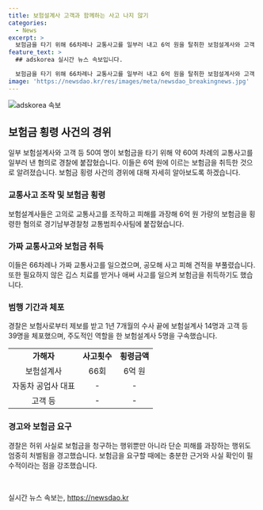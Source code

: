 ```yaml
---
title: 보험설계사 고객과 함께하는 사고 나지 않기
categories:
  - News
excerpt: >
  보험금을 타기 위해 66차례나 교통사고를 일부러 내고 6억 원을 탈취한 보험설계사와 고객 등 53명이 경찰에 붙잡혔습니다. 피해를 과장해 보험금을 받은 사람들뿐만 아니라 공모하여 피해 견적을 부풀리기도 했습니다. 거기에는 깁스 치료를 받아 필요하지 않은 경우도 있었고, 보험사로부터 제보를 받은 경찰은 1년 7개월 수사 끝에 범행을 주도한 보험설계사 5명을 구속했습니다.
feature_text: >
  ## adskorea 실시간 뉴스 속보입니다.

  보험금을 타기 위해 66차례나 교통사고를 일부러 내고 6억 원을 탈취한 보험설계사와 고객 등 53명이 경찰에 붙잡혔습니다. 피해를 과장해 보험금을 받은 사람들뿐만 아니라 공모하여 피해 견적을 부풀리기도 했습니다. 거기에는 깁스 치료를 받아 필요하지 않은 경우도 있었고, 보험사로부터 제보를 받은 경찰은 1년 7개월 수사 끝에 범행을 주도한 보험설계사 5명을 구속했습니다.
image: 'https://newsdao.kr/res/images/meta/newsdao_breakingnews.jpg'
---
```


<p><img src="https://newsdao.kr/res/images/meta/newsdao_breakingnews.jpg" alt="adskorea 속보" /></p>

<h2 data-ke-size="size26">보험금 횡령 사건의 경위</span></h2>

<p data-ke-size="size16">일부 보험설계사와 고객 등 50여 명이 보험금을 타기 위해 약 60여 차례의 교통사고를 일부러 낸 혐의로 경찰에 붙잡혔습니다. 이들은 6억 원에 이르는 보험금을 취득한 것으로 알려졌습니다. 보험금 횡령 사건의 경위에 대해 자세히 알아보도록 하겠습니다.</p>

<h3>교통사고 조작 및 보험금 횡령</h3>

<p data-ke-size="size16">보험설계사들은 고의로 교통사고를 조작하고 피해를 과장해 6억 원 가량의 보험금을 횡령한 혐의로 경기남부경찰청 교통범죄수사팀에 붙잡혔습니다.</p>

<h3>가짜 교통사고와 보험금 취득</h3>

<p data-ke-size="size16">이들은 66차례나 가짜 교통사고를 일으켰으며, 공모해 사고 피해 견적을 부풀렸습니다. 또한 필요하지 않은 깁스 치료를 받거나 애써 사고를 일으켜 보험금을 취득하기도 했습니다.</p>

<h3>범행 기간과 체포</h3>

<p data-ke-size="size16">경찰은 보험사로부터 제보를 받고 1년 7개월의 수사 끝에 보험설계사 14명과 고객 등 39명을 체포했으며, 주도적인 역할을 한 보험설계사 5명을 구속했습니다.</p>

<table>
    <tr>
        <td style="text-align: center; height: 17px;"><b>가해자</b></td>
        <td style="text-align: center; height: 17px;"><b>사고횟수</b></td>
        <td style="text-align: center; height: 17px;"><b>횡령금액</b></td>
    </tr>
    <tr>
        <td style="text-align: center; height: 17px;">보험설계사</td>
        <td style="text-align: center; height: 17px;">66회</td>
        <td style="text-align: center; height: 17px;">6억 원</td>
    </tr>
    <tr>
        <td style="text-align: center; height: 17px;">자동차 공업사 대표</td>
        <td style="text-align: center; height: 17px;">-</td>
        <td style="text-align: center; height: 17px;">-</td>
    </tr>
    <tr>
        <td style="text-align: center; height: 17px;">고객 등</td>
        <td style="text-align: center; height: 17px;">-</td>
        <td style="text-align: center; height: 17px;">-</td>
    </tr>
</table>

<h3>경고와 보험금 요구</h3>

<p data-ke-size="size16">경찰은 허위 사실로 보험금을 청구하는 행위뿐만 아니라 단순 피해를 과장하는 행위도 엄중히 처벌됨을 경고했습니다. 보험금을 요구할 때에는 충분한 근거와 사실 확인이 필수적이라는 점을 강조했습니다.</p>

<p data-ke-size="size16">&nbsp;</p>
실시간 뉴스 속보는, <a href="https://newsdao.kr" rel="dofollow">https://newsdao.kr</a>


